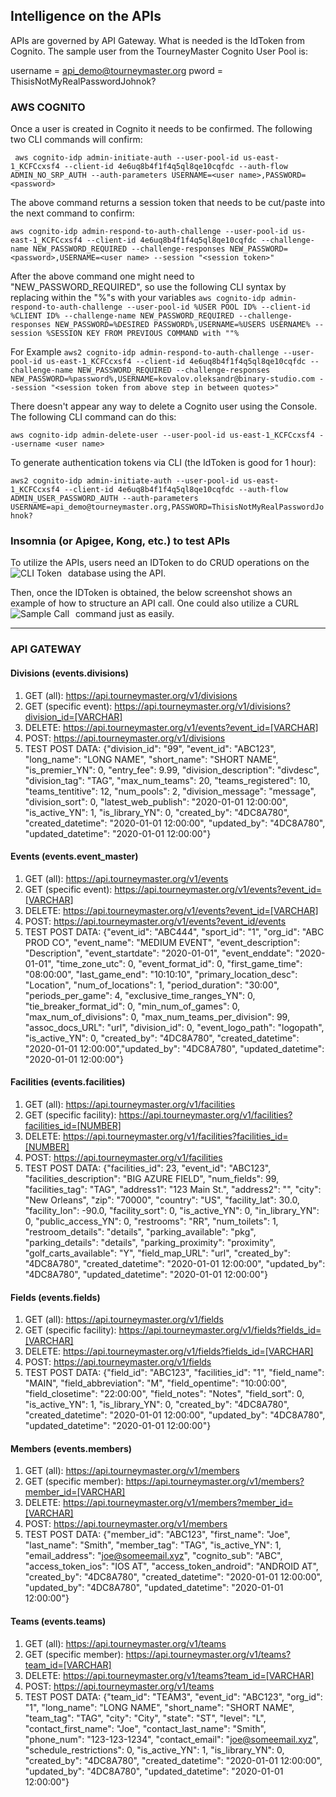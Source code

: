## Intelligence on the APIs

APIs are governed by API Gateway. What is needed is the IdToken from Cognito. The sample user from the TourneyMaster Cognito User Pool is:

username = api_demo@tourneymaster.org
pword = ThisisNotMyRealPasswordJohnok?

### AWS COGNITO

Once a user is created in Cognito it needs to be confirmed. The following two CLI commands will confirm:

```` aws cognito-idp admin-initiate-auth --user-pool-id us-east-1_KCFCcxsf4 --client-id 4e6uq8b4f1f4q5ql8qe10cqfdc --auth-flow ADMIN_NO_SRP_AUTH --auth-parameters USERNAME=<user name>,PASSWORD=<password>````


The above command returns a session token that needs to be cut/paste into the next command to confirm:

````aws cognito-idp admin-respond-to-auth-challenge --user-pool-id us-east-1_KCFCcxsf4 --client-id 4e6uq8b4f1f4q5ql8qe10cqfdc --challenge-name NEW_PASSWORD_REQUIRED --challenge-responses NEW_PASSWORD=<password>,USERNAME=<user name> --session "<session token>"````

After the above command one might need to "NEW_PASSWORD_REQUIRED", so use the following CLI syntax by replacing within the "%"s with your variables
````aws cognito-idp admin-respond-to-auth-challenge --user-pool-id %USER POOL ID% --client-id %CLIENT ID% --challenge-name NEW_PASSWORD_REQUIRED --challenge-responses NEW_PASSWORD=%DESIRED PASSWORD%,USERNAME=%USERS USERNAME% --session %SESSION KEY FROM PREVIOUS COMMAND with ""%````

For Example
````aws2 cognito-idp admin-respond-to-auth-challenge --user-pool-id us-east-1_KCFCcxsf4 --client-id 4e6uq8b4f1f4q5ql8qe10cqfdc --challenge-name NEW_PASSWORD_REQUIRED --challenge-responses NEW_PASSWORD=%password%,USERNAME=kovalov.oleksandr@binary-studio.com --session "<session token from above step in between quotes>"````

There doesn't appear any way to delete a Cognito user using the Console. The following CLI command can do this:

````aws cognito-idp admin-delete-user --user-pool-id us-east-1_KCFCcxsf4 --username <user name>````

To generate authentication tokens via CLI (the IdToken is good for 1 hour):

````aws2 cognito-idp admin-initiate-auth --user-pool-id us-east-1_KCFCcxsf4 --client-id 4e6uq8b4f1f4q5ql8qe10cqfdc --auth-flow ADMIN_USER_PASSWORD_AUTH --auth-parameters USERNAME=api_demo@tourneymaster.org,PASSWORD=ThisisNotMyRealPasswordJohnok?````

### Insomnia (or Apigee, Kong, etc.) to test APIs
To utilize the APIs, users need an IDToken to do CRUD operations on the database using the API.
<img src="https://miscellaneous312.s3.amazonaws.com/CLI+to+get+IDToken.png"
     alt="CLI Token"
     style="float: left; margin-right: 10px;" />

Then, once the IDToken is obtained, the below screenshot shows an example of how to structure an API call. One could also utilize a CURL command just as easily.
<img src="https://miscellaneous312.s3.amazonaws.com/Sample+Insomnia+call+to+GET+event_master+API.png"
     alt="Sample Call"
     style="float: left; margin-right: 10px;" />
____

### API GATEWAY

#### Divisions (events.divisions)
1. GET (all): https://api.tourneymaster.org/v1/divisions
1. GET (specific event): https://api.tourneymaster.org/v1/divisions?division_id=[VARCHAR]
1. DELETE: https://api.tourneymaster.org/v1/events?event_id=[VARCHAR]
1. POST: https://api.tourneymaster.org/v1/divisions
1. TEST POST DATA: {"division_id": "99", "event_id": "ABC123", "long_name": "LONG NAME", "short_name": "SHORT NAME", "is_premier_YN": 0, "entry_fee": 9.99, "division_description": "divdesc", "division_tag": "TAG", "max_num_teams": 20, "teams_registered": 10, "teams_tentitive": 12, "num_pools": 2, "division_message": "message", "division_sort": 0, "latest_web_publish": "2020-01-01 12:00:00", "is_active_YN": 1, "is_library_YN": 0, "created_by": "4DC8A780", "created_datetime": "2020-01-01 12:00:00", "updated_by": "4DC8A780", "updated_datetime": "2020-01-01 12:00:00"}


#### Events (events.event_master)
1. GET (all): https://api.tourneymaster.org/v1/events
1. GET (specific event): https://api.tourneymaster.org/v1/events?event_id=[VARCHAR]
1. DELETE: https://api.tourneymaster.org/v1/events?event_id=[VARCHAR]
1. POST: https://api.tourneymaster.org/v1/events?event_id/events
1. TEST POST DATA: {"event_id": "ABC444", "sport_id": "1", "org_id": "ABC PROD CO", "event_name": "MEDIUM EVENT", "event_description": "Description", "event_startdate": "2020-01-01", "event_enddate": "2020-01-01", "time_zone_utc": 0, "event_format_id": 0, "first_game_time": "08:00:00", "last_game_end": "10:10:10", "primary_location_desc": "Location", "num_of_locations": 1, "period_duration": "30:00", "periods_per_game": 4, "exclusive_time_ranges_YN": 0, "tie_breaker_format_id": 0, "min_num_of_games": 0, "max_num_of_divisions": 0, "max_num_teams_per_division": 99, "assoc_docs_URL": "url", "division_id": 0, "event_logo_path": "logopath", "is_active_YN": 0, "created_by": "4DC8A780", "created_datetime": "2020-01-01 12:00:00","updated_by": "4DC8A780", "updated_datetime": "2020-01-01 12:00:00"}


#### Facilities (events.facilities)
1. GET (all): https://api.tourneymaster.org/v1/facilities
1. GET (specific facility): https://api.tourneymaster.org/v1/facilities?facilities_id=[NUMBER]
1. DELETE: https://api.tourneymaster.org/v1/facilities?facilities_id=[NUMBER]
1. POST: https://api.tourneymaster.org/v1/facilities
1. TEST POST DATA: {"facilities_id": 23, "event_id": "ABC123", "facilities_description": "BIG AZURE FIELD", "num_fields": 99, "facilities_tag": "TAG", "address1": "123 Main St.", "address2": "", "city": "New Orleans", "zip": "70000", "country": "US", "facility_lat": 30.0, "facility_lon": -90.0, "facility_sort": 0, "is_active_YN": 0, "in_library_YN": 0, "public_access_YN": 0, "restrooms": "RR", "num_toilets": 1, "restroom_details": "details", "parking_available": "pkg", "parking_details": "details", "parking_proximity": "proximity", "golf_carts_available": "Y", "field_map_URL": "url", "created_by": "4DC8A780", "created_datetime": "2020-01-01 12:00:00", "updated_by": "4DC8A780", "updated_datetime": "2020-01-01 12:00:00"}


#### Fields (events.fields)
1. GET (all): https://api.tourneymaster.org/v1/fields
1. GET (specific facility): https://api.tourneymaster.org/v1/fields?fields_id=[VARCHAR]
1. DELETE: https://api.tourneymaster.org/v1/fields?fields_id=[VARCHAR]
1. POST: https://api.tourneymaster.org/v1/fields
1. TEST POST DATA: {"field_id": "ABC123", "facilities_id": "1", "field_name": "MAIN", "field_abbreviation": "M", "field_opentime": "10:00:00", "field_closetime": "22:00:00", "field_notes": "Notes", "field_sort": 0, "is_active_YN": 1, "is_library_YN": 0, "created_by": "4DC8A780", "created_datetime": "2020-01-01 12:00:00", "updated_by": "4DC8A780", "updated_datetime": "2020-01-01 12:00:00"}


#### Members (events.members)
1. GET (all): https://api.tourneymaster.org/v1/members
1. GET (specific member): https://api.tourneymaster.org/v1/members?member_id=[VARCHAR]
1. DELETE: https://api.tourneymaster.org/v1/members?member_id=[VARCHAR]
1. POST: https://api.tourneymaster.org/v1/members
1. TEST POST DATA: {"member_id": "ABC123", "first_name": "Joe", "last_name": "Smith", "member_tag": "TAG", "is_active_YN": 1, "email_address": "joe@someemail.xyz", "cognito_sub": "ABC", "access_token_ios": "IOS AT", "access_token_android": "ANDROID AT", "created_by": "4DC8A780", "created_datetime": "2020-01-01 12:00:00", "updated_by": "4DC8A780", "updated_datetime": "2020-01-01 12:00:00"}


#### Teams (events.teams)
1. GET (all): https://api.tourneymaster.org/v1/teams
1. GET (specific member): https://api.tourneymaster.org/v1/teams?team_id=[VARCHAR]
1. DELETE: https://api.tourneymaster.org/v1/teams?team_id=[VARCHAR]
1. POST: https://api.tourneymaster.org/v1/teams
1. TEST POST DATA: {"team_id": "TEAM3", "event_id": "ABC123", "org_id": "1", "long_name": "LONG NAME", "short_name": "SHORT NAME", "team_tag": "TAG", "city": "City", "state": "ST", "level": "L", "contact_first_name": "Joe", "contact_last_name": "Smith", "phone_num": "123-123-1234",
"contact_email": "joe@someemail.xyz", "schedule_restrictions": 0, "is_active_YN": 1, "is_library_YN": 0, "created_by": "4DC8A780", "created_datetime": "2020-01-01 12:00:00", "updated_by": "4DC8A780", "updated_datetime": "2020-01-01 12:00:00"}
